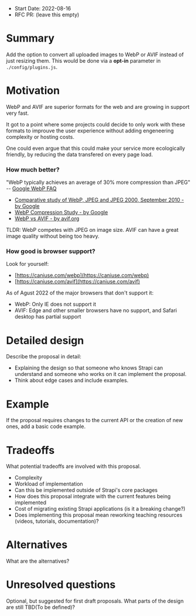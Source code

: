 - Start Date: 2022-08-16
- RFC PR: (leave this empty)

# Summary

Add the option to convert all uploaded images to WebP or AVIF instead of just resizing them.  This would be done via a **opt-in** parameter in `./config/plugins.js`. 

# Motivation

WebP and AVIF are superior formats for the web and are growing in support very fast.

It got to a point where some projects could decide to only work with these formats to improuve the user experience without adding engeneering complexity or hosting costs.

One could even argue that this could make your service more ecologically friendly, by reducing the data transfered on every page load.

### How much better?

"WebP typically achieves an average of 30% more compression than JPEG" -- [Google WebP FAQ](https://developers.google.com/speed/webp/faq#:~:text=WebP%20typically%20achieves%20an%20average,help%20make%20the%20web%20faster.)

- [Comparative study of WebP, JPEG and JPEG 2000, September 2010 - by Google](https://developers.google.com/speed/webp/docs/c_study)
- [WebP Compression Study - by Google](https://developers.google.com/speed/webp/docs/webp_studyhttps://developers.google.com/speed/webp/docs/webp_studyhttps://developers.google.com/speed/webp/docs/webp_study)
- [WebP vs AVIF - by avif.org](https://avif.io/blog/comparisons/avif-vs-webp/)

TLDR: WebP competes with JPEG on image size. AVIF can have a great image quality without being too heavy.

### How good is browser support?

Look for yourself:
- [https://caniuse.com/webp](https://caniuse.com/webp)
- [https://caniuse.com/avif](https://caniuse.com/avif)

As of Agust 2022 of the major browsers that don't support it:
- WebP: Only IE does not support it
- AVIF: Edge and other smaller browsers have no support, and Safari desktop has partial support

# Detailed design

Describe the proposal in detail:

- Explaining the design so that someone who knows Strapi can understand and someone who works on it can implement the proposal. 
- Think about edge cases and include examples.

# Example

If the proposal requires changes to the current API or the creation of new ones, add a basic code example.

# Tradeoffs

What potential tradeoffs are involved with this proposal.

- Complexity
- Workload of implementation
- Can this be implemented outside of Strapi's core packages
- How does this proposal integrate with the current features being implemented
- Cost of migrating existing Strapi applications (is it a breaking change?)
- Does implementing this proposal mean reworking teaching resources (videos, tutorials, documentation)?

# Alternatives

What are the alternatives?

# Unresolved questions

Optional, but suggested for first draft proposals. What parts of the design are still TBD(To be defined)?
